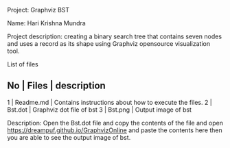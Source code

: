 Project: Graphviz BST

Name: Hari Krishna Mundra

Project description: creating a binary search tree that contains seven nodes and uses a record as its shape using Graphviz opensource visualization tool.

List of files

No | 	 Files	  |    description
------------------------------------------------------------------------ 
1  |	Readme.md	| Contains instructions about how to execute the files.
2  |  Bst.dot	  | Graphviz dot file of bst
3	 |  Bst.png	  | Output image of bst

Description: 
Open the Bst.dot file and copy the contents of the file and open https://dreampuf.github.io/GraphvizOnline and paste the contents here then you are able to see the output image of bst.

